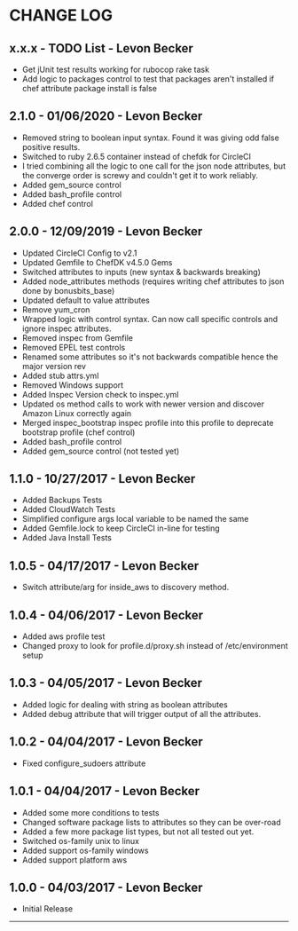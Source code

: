 # CHANGE LOG

## x.x.x - TODO List - Levon Becker
* Get jUnit test results working for rubocop rake task
* Add logic to packages control to test that packages aren't installed if chef attribute package install is false

## 2.1.0 - 01/06/2020 - Levon Becker
* Removed string to boolean input syntax. Found it was giving odd false positive results.
* Switched to ruby 2.6.5 container instead of chefdk for CircleCI
* I tried combining all the logic to one call for the json node attributes, but the converge order is screwy and couldn't get it to work reliably.
* Added gem_source control
* Added bash_profile control
* Added chef control

## 2.0.0 - 12/09/2019 - Levon Becker
* Updated CircleCI Config to v2.1
* Updated Gemfile to ChefDK v4.5.0 Gems
* Switched attributes to inputs (new syntax & backwards breaking)
* Added node_attributes methods (requires writing chef attributes to json done by bonusbits_base)
* Updated default to value attributes
* Remove yum_cron
* Wrapped logic with control syntax. Can now call specific controls and ignore inspec attributes.
* Removed inspec from Gemfile
* Removed EPEL test controls
* Renamed some attributes so it's not backwards compatible hence the major version rev
* Added stub attrs.yml
* Removed Windows support
* Added Inspec Version check to inspec.yml
* Updated os method calls to work with newer version and discover Amazon Linux correctly again
* Merged inspec_bootstrap inspec profile into this profile to deprecate bootstrap profile (chef control)
* Added bash_profile control
* Added gem_source control (not tested yet)

## 1.1.0 - 10/27/2017 - Levon Becker
* Added Backups Tests
* Added CloudWatch Tests
* Simplified configure args local variable to be named the same
* Added Gemfile.lock to keep CircleCI in-line for testing
* Added Java Install Tests

## 1.0.5 - 04/17/2017 - Levon Becker
* Switch attribute/arg for inside_aws to discovery method.

## 1.0.4 - 04/06/2017 - Levon Becker
* Added aws profile test
* Changed proxy to look for profile.d/proxy.sh instead of /etc/environment setup

## 1.0.3 - 04/05/2017 - Levon Becker
* Added logic for dealing with string as boolean attributes
* Added debug attribute that will trigger output of all the attributes.

## 1.0.2 - 04/04/2017 - Levon Becker
* Fixed configure_sudoers attribute

## 1.0.1 - 04/04/2017 - Levon Becker
* Added some more conditions to tests
* Changed software package lists to attributes so they can be over-road
* Added a few more package list types, but not all tested out yet.
* Switched os-family unix to linux
* Added support os-family windows
* Added support platform aws

## 1.0.0 - 04/03/2017 - Levon Becker
* Initial Release

---